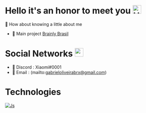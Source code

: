 # Hello it's an honor to meet you <img src="https://i.pinimg.com/originals/86/9e/7b/869e7bf9d1fd29adbe4190ac4168d709.gif" width="28px" alt="Hello">
💌 How about knowing a little about me

- 🔨 Main project [Brainly Brasil](https://discord.com/invite/brainly)

# Social Networks <img src="https://image.flaticon.com/icons/png/512/4220/4220219.png" width="28px" alt="social">
- 🍃 Discord : Xiaomi#0001
- 📧 Email : (mailto:gabrieloliveirabrx@gmail.com)

# Technologies

[![Js](https://image.flaticon.com/icons/png/512/2305/2305963.png)](#)
